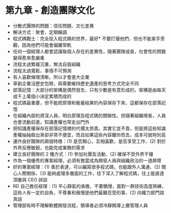 # 第九章 - 創造團隊文化

* 分散式團隊的問題：信任問題、文化差異
* 解決方式：聚會、定期輪調
* 程式碼戰士：完全投入程式碼的世界，最好* 不要打擾他們，但也不能束手旁觀，因為他們可能會偏離常軌
* 任何一個經理人都會認識每個人存在的差異性，隨著團隊成長，社會性的問題變得愈來愈嚴重
* 流程太過繁複沉重，無法自我組織
* 流程太過寬鬆，事情不可預測
* 有人喜歡條理清晰，所以才會進大企業
* 草創企業沒歷史包袱，與需要維持歷史遺產的思考方式完全不同
* 部落記憶：大部分的架構是偶然發生，只有少數是有意形成的，架構是由每天成千上萬個小決定累積而成的
* 程式碼最重要，但不能把原理和衡量結果的內容保存下來，這都保存在部落記憶
* 在組織內部的資深人員，明白原理及程式碼的關聯性。但隨著組織增長，人員也會流動前進，知識產權也常走出門外
* 把知識產權保存在部落記憶裡的代價太昂貴。其實它並不貴，但是將這些知識產權抽抽取出來卻非常不便宜，而且如果這些內容離你而去，成本可就特別高
* 運作良好團隊的兩個特徵：(1) 是否開心，互相喜歡，是否享受工作、(2) 對於外界反應敏銳，也能完成業務的需求
* 建立良好團隊的 2 種方式：(1) 參加社團及活動、(2) 確保不受外界干擾
* 作為一個優秀的專案經理，必須有擔當成為開發人員與組織政治的一道屏障
* 好的專案經理：(1) 善於表達，可以編寫很多程式碼，也能跟外人溝通、(2) 關心人際關係、(3) 能夠處理多層面的工作，往下深入了解程式碼，往上能直達頂層與 CEO 詳談
* RD 自己擔任經理：(1) 平心靜氣的承擔、不要驕慢，面對一群技術高度熟練，這些人有一定的自負，不尊重和傲慢是他們最難忍受的事、(2) 向權力部門說真話
* 管理部有時不理解軟體開發流程，領導者必須冷靜開導上層管理人員
